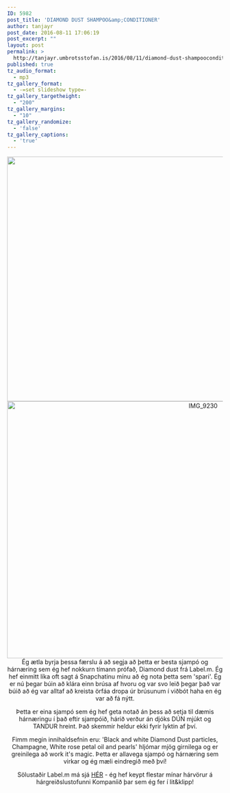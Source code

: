 ```yaml
---
ID: 5982
post_title: 'DIAMOND DUST SHAMPOO&amp;CONDITIONER'
author: tanjayr
post_date: 2016-08-11 17:06:19
post_excerpt: ""
layout: post
permalink: >
  http://tanjayr.umbrotsstofan.is/2016/08/11/diamond-dust-shampooconditioner/
published: true
tz_audio_format:
  - mp3
tz_gallery_format:
  - -=set slideshow type=-
tz_gallery_targetheight:
  - "200"
tz_gallery_margins:
  - "10"
tz_gallery_randomize:
  - 'false'
tz_gallery_captions:
  - 'true'
---
```

<p style="text-align: center;"><img class="aligncenter size-large wp-image-5988" src="http://www.tanjayr.com/wp-content/uploads/2016/08/image1-1024x650.jpeg" alt="" width="900" height="571" />
<img class="aligncenter size-large wp-image-5985" src="http://www.tanjayr.com/wp-content/uploads/2016/08/IMG_9230-1024x683.jpg" alt="IMG_9230" width="900" height="600" />Ég ætla byrja þessa færslu á að segja að þetta er besta sjampó og hárnæring sem ég hef nokkurn tímann prófað, Diamond dust frá Label.m. Ég hef einmitt líka oft sagt á Snapchatinu mínu að ég nota þetta sem 'spari'. Ég er nú þegar búin að klára einn brúsa af hvoru og var svo leið þegar það var búið að ég var alltaf að kreista örfáa dropa úr brúsunum í viðbót haha en ég var að fá nýtt.</p>
<p style="text-align: center;">Þetta er eina sjampó sem ég hef geta notað án þess að setja til dæmis hárnæringu í það eftir sjampóið, hárið verður án djóks DÚN mjúkt og TANDUR hreint. Það skemmir heldur ekki fyrir lyktin af því.</p>
<p style="text-align: center;">Fimm megin innihaldsefnin eru: 'Black and white Diamond Dust particles, Champagne, White rose petal oil and pearls' hljómar mjög girnilega og er greinilega að work it's magic. Þetta er allavega sjampó og hárnæring sem virkar og ég mæli eindregið með því!</p>
<p style="text-align: center;">Sölustaðir Label.m má sjá <a href="http://bpro.is/page/labelm-solustadir" target="_blank">HÉR</a> - ég hef keypt flestar mínar hárvörur á hárgreiðslustofunni Kompaníið þar sem ég fer í lit&amp;klipp!</p>